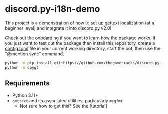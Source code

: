 # discord.py-i18n-demo

This project is a demonstration of how to set up gettext localization
(at a beginner level) and integrate it into discord.py v2.0!

Check out the [onboarding] if you want to learn how the package works.
If you just want to test out the package then install this repository,
create a [config.toml] file in your current working directory,
start the bot, then use the "@mention sync" command.

```sh
python -m pip install git+https://github.com/thegamecracks/discord.py-i18n-demo
python -m dpygt
```

## Requirements

- Python 3.11+
- `gettext` and its associated utilities, particularly `msgfmt`
  - Not sure how to get this? See the [tutorial]

[onboarding]: /docs/onboarding.md
[config.toml]: /src/dpygt/config_default.toml
